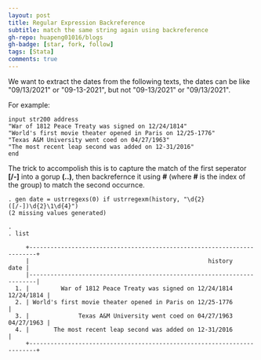 ```yaml
---
layout: post
title: Regular Expression Backreference
subtitle: match the same string again using backreference  
gh-repo: huapeng01016/blogs
gh-badge: [star, fork, follow]
tags: [Stata]
comments: true
---
```


We want to extract the dates from the following texts, the dates can be like "09/13/2021" or "09-13-2021", 
but not "09-13/2021" or "09/13/2021".

For example: 

```
input str200 address 
"War of 1812 Peace Treaty was signed on 12/24/1814"
"World's first movie theater opened in Paris on 12/25-1776"
"Texas A&M University went coed on 04/27/1963"
"The most recent leap second was added on 12-31/2016"
end
```


The trick to accompolish this is to capture the match of the first seperator **\[/-\]** into a gorup **(..)**, 
then backrefernce it using **\#** (where **#** is the index of the group) to match the second occurnce.   

```   
. gen date = ustrregexs(0) if ustrregexm(history, "\d{2}([/-])\d{2}\1\d{4}")
(2 missing values generated)

. 
. list

     +------------------------------------------------------------------------+
     |                                                   history         date |
     |------------------------------------------------------------------------|
  1. |         War of 1812 Peace Treaty was signed on 12/24/1814   12/24/1814 |
  2. | World's first movie theater opened in Paris on 12/25-1776              |
  3. |              Texas A&M University went coed on 04/27/1963   04/27/1963 |
  4. |       The most recent leap second was added on 12-31/2016              |
     +------------------------------------------------------------------------+

```   
